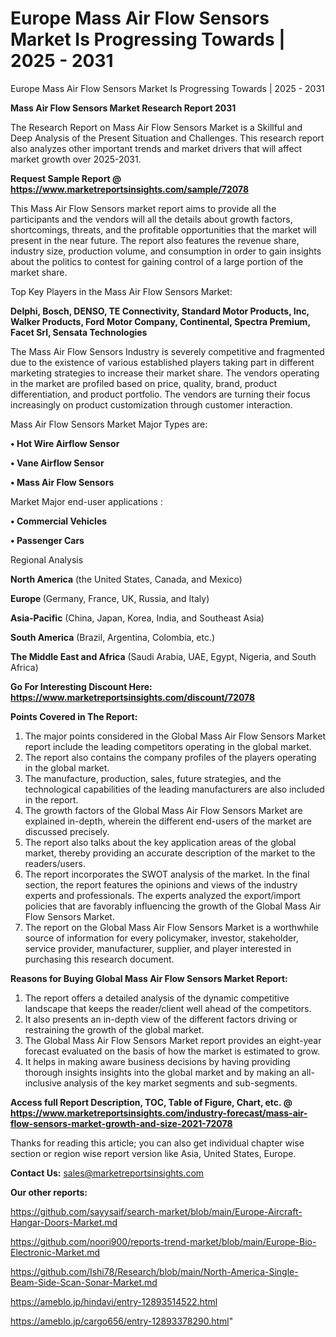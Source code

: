 # Europe Mass Air Flow Sensors Market Is Progressing Towards | 2025 - 2031
 Europe Mass Air Flow Sensors Market Is Progressing Towards | 2025 - 2031

<strong>Mass Air Flow Sensors Market Research Report 2031</strong>

The Research Report on Mass Air Flow Sensors Market is a Skillful and Deep Analysis of the Present Situation and Challenges. This research report also analyzes other important trends and market drivers that will affect market growth over 2025-2031.

<strong>Request Sample Report @ <a href=https://www.marketreportsinsights.com/sample/72078>https://www.marketreportsinsights.com/sample/72078</a></strong>

This Mass Air Flow Sensors market report aims to provide all the participants and the vendors will all the details about growth factors, shortcomings, threats, and the profitable opportunities that the market will present in the near future. The report also features the revenue share, industry size, production volume, and consumption in order to gain insights about the politics to contest for gaining control of a large portion of the market share.

Top Key Players in the Mass Air Flow Sensors Market:

<strong>Delphi, Bosch, DENSO, TE Connectivity, Standard Motor Products, Inc, Walker Products, Ford Motor Company, Continental, Spectra Premium, Facet Srl, Sensata Technologies</strong>

The Mass Air Flow Sensors Industry is severely competitive and fragmented due to the existence of various established players taking part in different marketing strategies to increase their market share. The vendors operating in the market are profiled based on price, quality, brand, product differentiation, and product portfolio. The vendors are turning their focus increasingly on product customization through customer interaction.

Mass Air Flow Sensors Market Major Types are:

<strong>• Hot Wire Airflow Sensor

• Vane Airflow Sensor

• Mass Air Flow Sensors</strong>

Market Major end-user applications :

<strong>• Commercial Vehicles

• Passenger Cars</strong>

Regional Analysis

</u><strong><b>North America</b></strong> (the United States, Canada, and Mexico)

<strong><b>Europe </b></strong>(Germany, France, UK, Russia, and Italy)

<strong><b>Asia-Pacific</b></strong> (China, Japan, Korea, India, and Southeast Asia)

<strong><b>South America</b></strong> (Brazil, Argentina, Colombia, etc.)

<strong><b>The Middle East and Africa</b></strong> (Saudi Arabia, UAE, Egypt, Nigeria, and South Africa)

<strong>Go For Interesting Discount Here: <a href=https://www.marketreportsinsights.com/discount/72078>https://www.marketreportsinsights.com/discount/72078</a></strong>

<strong>Points Covered in The Report:</strong>
<ol>
  <li>The major points considered in the Global Mass Air Flow Sensors Market report include the leading competitors operating in the global market.</li>
  <li>The report also contains the company profiles of the players operating in the global market.</li>
  <li>The manufacture, production, sales, future strategies, and the technological capabilities of the leading manufacturers are also included in the report.</li>
  <li>The growth factors of the Global Mass Air Flow Sensors Market are explained in-depth, wherein the different end-users of the market are discussed precisely.</li>
  <li>The report also talks about the key application areas of the global market, thereby providing an accurate description of the market to the readers/users.</li>
  <li>The report incorporates the SWOT analysis of the market. In the final section, the report features the opinions and views of the industry experts and professionals. The experts analyzed the export/import policies that are favorably influencing the growth of the Global Mass Air Flow Sensors Market.</li>
  <li>The report on the Global Mass Air Flow Sensors Market is a worthwhile source of information for every policymaker, investor, stakeholder, service provider, manufacturer, supplier, and player interested in purchasing this research document.</li>
</ol>
<strong>Reasons for Buying Global Mass Air Flow Sensors Market Report:</strong>

<ol>
  <li>The report offers a detailed analysis of the dynamic competitive landscape that keeps the reader/client well ahead of the competitors.</li>
  <li>It also presents an in-depth view of the different factors driving or restraining the growth of the global market.</li>
  <li>The Global Mass Air Flow Sensors Market report provides an eight-year forecast evaluated on the basis of how the market is estimated to grow.</li>
  <li>It helps in making aware business decisions by having providing thorough insights insights into the global market and by making an all-inclusive analysis of the key market segments and sub-segments.</li>
</ol>
<strong>Access full Report Description, TOC, Table of Figure, Chart, etc. @ <a href=https://www.marketreportsinsights.com/industry-forecast/mass-air-flow-sensors-market-growth-and-size-2021-72078>https://www.marketreportsinsights.com/industry-forecast/mass-air-flow-sensors-market-growth-and-size-2021-72078</a></strong>


Thanks for reading this article; you can also get individual chapter wise section or region wise report version like Asia, United States, Europe.

<strong>Contact Us:</strong>
sales@marketreportsinsights.com

<strong>Our other reports:</strong>

<a href=https://github.com/sayysaif/search-market/blob/main/Europe-Aircraft-Hangar-Doors-Market.md>https://github.com/sayysaif/search-market/blob/main/Europe-Aircraft-Hangar-Doors-Market.md</a>

<a href=https://github.com/noori900/reports-trend-market/blob/main/Europe-Bio-Electronic-Market.md>https://github.com/noori900/reports-trend-market/blob/main/Europe-Bio-Electronic-Market.md</a>

<a href=https://github.com/Ishi78/Research/blob/main/North-America-Single-Beam-Side-Scan-Sonar-Market.md>https://github.com/Ishi78/Research/blob/main/North-America-Single-Beam-Side-Scan-Sonar-Market.md</a>

<a href=https://ameblo.jp/hindavi/entry-12893514522.html>https://ameblo.jp/hindavi/entry-12893514522.html</a>

<a href=https://ameblo.jp/cargo656/entry-12893378290.html>https://ameblo.jp/cargo656/entry-12893378290.html</a>"
